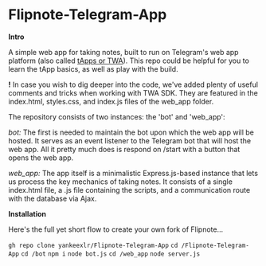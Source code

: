 # Flipnote-Telegram-App
**Intro**

A simple web app for taking notes, built to run on Telegram's web app platform (also called [tApps or TWA](https://docs.twa.dev/docs/introduction/about-platform")).
This repo could be helpful for you to learn the tApp basics, as well as play with the build.

**!** In case you wish to dig deeper into the code, we've added plenty of useful comments and tricks when working with TWA SDK. They are featured in the index.html, styles.css, and index.js files of the web_app folder.

The repository consists of two instances: the 'bot' and 'web_app':

*bot:*
The first is needed to maintain the bot upon which the web app will be hosted. It serves as an event listener to the Telegram bot that will host the web app. All it pretty much does is respond on /start with a button that opens the web app.

*web_app:*
The app itself is a minimalistic Express.js-based instance that lets us process the key mechanics of taking notes. It consists of a single index.html file, a .js file containing the scripts, and a communication route with the database via Ajax.

**Installation**

Here's the full yet short flow to create your own fork of Flipnote...

```gh repo clone yankeexlr/Flipnote-Telegram-App```
```cd /Flipnote-Telegram-App```
```cd /bot```
```npm i```
```node bot.js```
```cd /web_app```
```node server.js```



